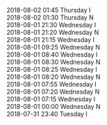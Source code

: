 2018-08-02 01:45 Thursday  I  
2018-08-02 01:30 Thursday  N  
2018-08-01 21:30 Wednesday  I  
2018-08-01 21:20 Wednesday  N  
2018-08-01 21:15 Wednesday  I  
2018-08-01 09:25 Wednesday  N  
2018-08-01 08:40 Wednesday  I  
2018-08-01 08:30 Wednesday  N  
2018-08-01 08:25 Wednesday  I  
2018-08-01 08:20 Wednesday  N  
2018-08-01 07:55 Wednesday  I  
2018-08-01 07:20 Wednesday  N  
2018-08-01 07:15 Wednesday  I  
2018-08-01 00:00 Wednesday  N  
2018-07-31 23:40 Tuesday  I  
